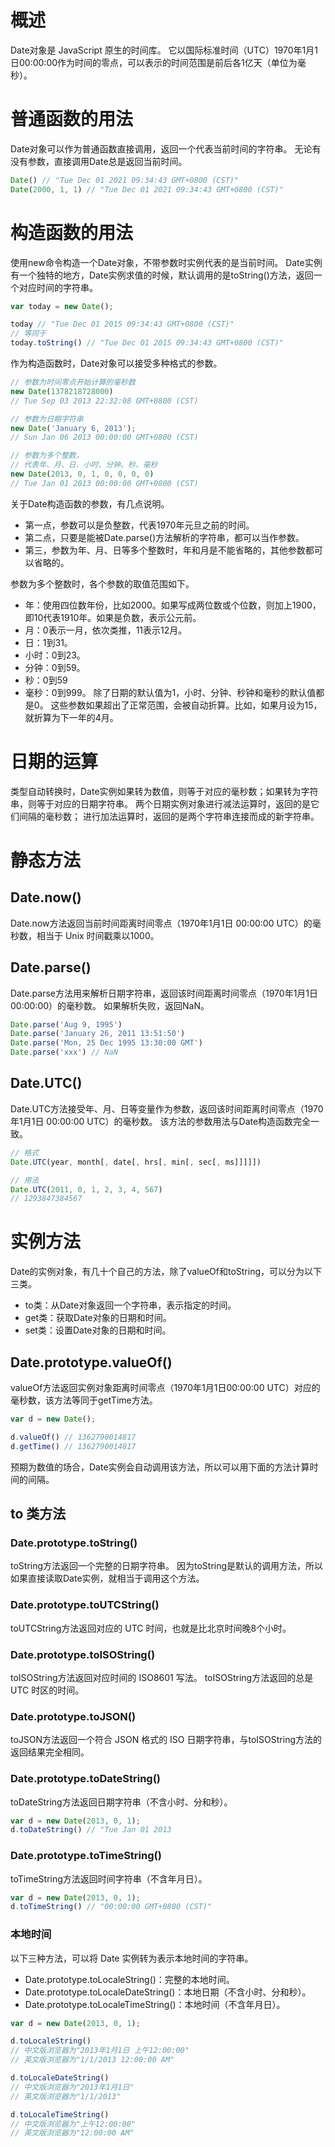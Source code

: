# 概述
Date对象是 JavaScript 原生的时间库。
它以国际标准时间（UTC）1970年1月1日00:00:00作为时间的零点，可以表示的时间范围是前后各1亿天（单位为毫秒）。

# 普通函数的用法
Date对象可以作为普通函数直接调用，返回一个代表当前时间的字符串。
无论有没有参数，直接调用Date总是返回当前时间。
```js
Date() // "Tue Dec 01 2021 09:34:43 GMT+0800 (CST)"
Date(2000, 1, 1) // "Tue Dec 01 2021 09:34:43 GMT+0800 (CST)"
```

# 构造函数的用法
使用new命令构造一个Date对象，不带参数时实例代表的是当前时间。
Date实例有一个独特的地方，Date实例求值的时候，默认调用的是toString()方法，返回一个对应时间的字符串。
```js
var today = new Date();

today // "Tue Dec 01 2015 09:34:43 GMT+0800 (CST)"
// 等同于
today.toString() // "Tue Dec 01 2015 09:34:43 GMT+0800 (CST)"
```

作为构造函数时，Date对象可以接受多种格式的参数。
```js
// 参数为时间零点开始计算的毫秒数
new Date(1378218728000)
// Tue Sep 03 2013 22:32:08 GMT+0800 (CST)

// 参数为日期字符串
new Date('January 6, 2013');
// Sun Jan 06 2013 00:00:00 GMT+0800 (CST)

// 参数为多个整数，
// 代表年、月、日、小时、分钟、秒、毫秒
new Date(2013, 0, 1, 0, 0, 0, 0)
// Tue Jan 01 2013 00:00:00 GMT+0800 (CST)
```

关于Date构造函数的参数，有几点说明。
* 第一点，参数可以是负整数，代表1970年元旦之前的时间。
* 第二点，只要是能被Date.parse()方法解析的字符串，都可以当作参数。
* 第三，参数为年、月、日等多个整数时，年和月是不能省略的，其他参数都可以省略的。

参数为多个整数时，各个参数的取值范围如下。
* 年：使用四位数年份，比如2000。如果写成两位数或个位数，则加上1900，即10代表1910年。如果是负数，表示公元前。
* 月：0表示一月，依次类推，11表示12月。
* 日：1到31。
* 小时：0到23。
* 分钟：0到59。
* 秒：0到59
* 毫秒：0到999。
除了日期的默认值为1，小时、分钟、秒钟和毫秒的默认值都是0。
这些参数如果超出了正常范围，会被自动折算。比如，如果月设为15，就折算为下一年的4月。

# 日期的运算
类型自动转换时，Date实例如果转为数值，则等于对应的毫秒数；如果转为字符串，则等于对应的日期字符串。
两个日期实例对象进行减法运算时，返回的是它们间隔的毫秒数；
进行加法运算时，返回的是两个字符串连接而成的新字符串。

# 静态方法
## Date.now()
Date.now方法返回当前时间距离时间零点（1970年1月1日 00:00:00 UTC）的毫秒数，相当于 Unix 时间戳乘以1000。

## Date.parse()
Date.parse方法用来解析日期字符串，返回该时间距离时间零点（1970年1月1日 00:00:00）的毫秒数。
如果解析失败，返回NaN。
```js
Date.parse('Aug 9, 1995')
Date.parse('January 26, 2011 13:51:50')
Date.parse('Mon, 25 Dec 1995 13:30:00 GMT')
Date.parse('xxx') // NaN
```

## Date.UTC()
Date.UTC方法接受年、月、日等变量作为参数，返回该时间距离时间零点（1970年1月1日 00:00:00 UTC）的毫秒数。
该方法的参数用法与Date构造函数完全一致。
```js
// 格式
Date.UTC(year, month[, date[, hrs[, min[, sec[, ms]]]]])

// 用法
Date.UTC(2011, 0, 1, 2, 3, 4, 567)
// 1293847384567
```

# 实例方法
Date的实例对象，有几十个自己的方法，除了valueOf和toString，可以分为以下三类。
* to类：从Date对象返回一个字符串，表示指定的时间。
* get类：获取Date对象的日期和时间。
* set类：设置Date对象的日期和时间。

## Date.prototype.valueOf()
valueOf方法返回实例对象距离时间零点（1970年1月1日00:00:00 UTC）对应的毫秒数，该方法等同于getTime方法。
```js
var d = new Date();

d.valueOf() // 1362790014817
d.getTime() // 1362790014817
```
预期为数值的场合，Date实例会自动调用该方法，所以可以用下面的方法计算时间的间隔。

## to 类方法
### Date.prototype.toString()
toString方法返回一个完整的日期字符串。
因为toString是默认的调用方法，所以如果直接读取Date实例，就相当于调用这个方法。

### Date.prototype.toUTCString()
toUTCString方法返回对应的 UTC 时间，也就是比北京时间晚8个小时。

### Date.prototype.toISOString()
toISOString方法返回对应时间的 ISO8601 写法。
toISOString方法返回的总是 UTC 时区的时间。

### Date.prototype.toJSON()
toJSON方法返回一个符合 JSON 格式的 ISO 日期字符串，与toISOString方法的返回结果完全相同。

### Date.prototype.toDateString()
toDateString方法返回日期字符串（不含小时、分和秒）。
```js
var d = new Date(2013, 0, 1);
d.toDateString() // "Tue Jan 01 2013
```

### Date.prototype.toTimeString()
toTimeString方法返回时间字符串（不含年月日）。
```js
var d = new Date(2013, 0, 1);
d.toTimeString() // "00:00:00 GMT+0800 (CST)"
```

### 本地时间
以下三种方法，可以将 Date 实例转为表示本地时间的字符串。
* Date.prototype.toLocaleString()：完整的本地时间。
* Date.prototype.toLocaleDateString()：本地日期（不含小时、分和秒）。
* Date.prototype.toLocaleTimeString()：本地时间（不含年月日）。
```js
var d = new Date(2013, 0, 1);

d.toLocaleString()
// 中文版浏览器为"2013年1月1日 上午12:00:00"
// 英文版浏览器为"1/1/2013 12:00:00 AM"

d.toLocaleDateString()
// 中文版浏览器为"2013年1月1日"
// 英文版浏览器为"1/1/2013"

d.toLocaleTimeString()
// 中文版浏览器为"上午12:00:00"
// 英文版浏览器为"12:00:00 AM"
```




